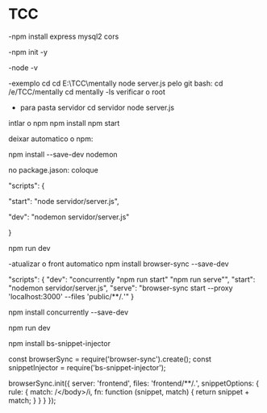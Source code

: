 # TCC
-npm install express mysql2 cors

-npm init -y

-node -v

-exemplo cd cd E:\TCC\mentally node server.js
pelo git bash: cd /e/TCC/mentally
cd mentally 
-ls verificar o root

- para pasta servidor 
cd servidor
node server.js

intlar o npm
npm install
npm start

deixar automatico o npm:

npm install --save-dev nodemon

no package.jason: coloque

"scripts": {

  "start": "node servidor/server.js",
  
  "dev": "nodemon servidor/server.js"
  
}

npm run dev

-atualizar o front automatico
npm install browser-sync --save-dev

"scripts": {
  "dev": "concurrently \"npm run start\" \"npm run serve\"",
  "start": "nodemon servidor/server.js",
  "serve": "browser-sync start --proxy 'localhost:3000' --files 'public/**/*.*'"
}

npm install concurrently --save-dev

npm run dev

npm install bs-snippet-injector

const browserSync = require('browser-sync').create();
const snippetInjector = require('bs-snippet-injector');

browserSync.init({
  server: 'frontend',
  files: 'frontend/**/*.*',
  snippetOptions: {
    rule: {
      match: /<\/body>/i,
      fn: function (snippet, match) {
        return snippet + match;
      }
    }
  }
});
